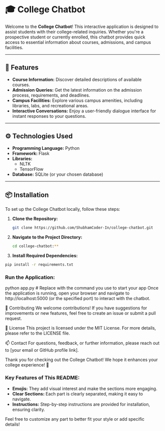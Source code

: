 # 🎓 College Chatbot

Welcome to the **College Chatbot**! This interactive application is designed to assist students with their college-related inquiries. Whether you're a prospective student or currently enrolled, this chatbot provides quick access to essential information about courses, admissions, and campus facilities.

---

## 🌟 Features

- **Course Information:** Discover detailed descriptions of available courses.
- **Admission Queries:** Get the latest information on the admission process, requirements, and deadlines.
- **Campus Facilities:** Explore various campus amenities, including libraries, labs, and recreational areas.
- **Interactive Conversations:** Enjoy a user-friendly dialogue interface for instant responses to your questions.

---

## ⚙️ Technologies Used

- **Programming Language:** Python
- **Framework:** Flask
- **Libraries:** 
  - NLTK
  - TensorFlow
- **Database:** SQLite (or your chosen database)

---

## 📦 Installation

To set up the College Chatbot locally, follow these steps:

1. **Clone the Repository:**
   ```bash
   git clone https://github.com/ShubhamCoder-In/college-chatbot.git
   ```
2. **Navigate to the Project Directory:**

   ```bash
   cd college-chatbot:**
   ```
 3. **Install Required Dependencies:**
   ```bash
   pip install -r requirements.txt
   ```
### Run the Application:
  python app.py  # Replace with the command you use to start your app
  Once the application is running, open your browser and navigate to http://localhost:5000 (or the specified port) to interact with the chatbot.
  
  🤝 Contributing
  We welcome contributions! If you have suggestions for improvements or new features, feel free to create an issue or submit a pull request.
  
  📝 License
  This project is licensed under the MIT License. For more details, please refer to the LICENSE file.
  
  📫 Contact
  For questions, feedback, or further information, please reach out to [your email or GitHub profile link].
  
  Thank you for checking out the College Chatbot! We hope it enhances your college experience! 🎉


### Key Features of This README:
- **Emojis:** They add visual interest and make the sections more engaging.
- **Clear Sections:** Each part is clearly separated, making it easy to navigate.
- **Instructions:** Step-by-step instructions are provided for installation, ensuring clarity.

Feel free to customize any part to better fit your style or add specific details!
